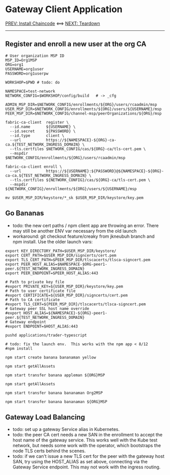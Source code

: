 # Gateway Client Application 

[PREV: Install Chaincode](30-chaincode.md) <==> [NEXT: Teardown](90-teardown.md)

---

## Register and enroll a new user at the org CA

```shell
# User organization MSP ID 
MSP_ID=Org1MSP        
ORG=org1
USERNAME=org1user
PASSWORD=org1userpw

```

```shell
WORKSHOP=$PWD # todo: do 

NAMESPACE=test-network
NETWORK_CONFIG=$WORKSHOP/config/build   # -> _cfg  

ADMIN_MSP_DIR=$NETWORK_CONFIG/enrollments/${ORG}/users/rcaadmin/msp
USER_MSP_DIR=$NETWORK_CONFIG/enrollments/${ORG}/users/${USERNAME}/msp
PEER_MSP_DIR=$NETWORK_CONFIG/channel-msp/peerOrganizations/${ORG}/msp

fabric-ca-client  register \
  --id.name       ${USERNAME} \
  --id.secret     ${PASSWORD} \
  --id.type       client \
  --url           https://${NAMESPACE}-${ORG}-ca-ca.${TEST_NETWORK_INGRESS_DOMAIN} \
  --tls.certfiles $NETWORK_CONFIG/cas/${ORG}-ca/tls-cert.pem \
  --mspdir        $NETWORK_CONFIG/enrollments/${ORG}/users/rcaadmin/msp

fabric-ca-client enroll \
  --url           https://${USERNAME}:${PASSWORD}@${NAMESPACE}-${ORG}-ca-ca.${TEST_NETWORK_INGRESS_DOMAIN} \
  --tls.certfiles ${NETWORK_CONFIG}/cas/${ORG}-ca/tls-cert.pem \
  --mspdir        ${NETWORK_CONFIG}/enrollments/${ORG}/users/${USERNAME}/msp

mv $USER_MSP_DIR/keystore/*_sk $USER_MSP_DIR/keystore/key.pem
```

## Go Bananas 

- todo: the new cert paths / npm client app are throwing an error.  There may still be another ENV var necessary from the old launch 
- workaround:  git checkout feature/creaky from jkneubuh branch and npm install.  Use the older launch vars: 
```shell
export KEY_DIRECTORY_PATH=$USER_MSP_DIR/keystore/
export CERT_PATH=$USER_MSP_DIR/signcerts/cert.pem
export TLS_CERT_PATH=$PEER_MSP_DIR/tlscacerts/tlsca-signcert.pem
export PEER_HOST_ALIAS=$NAMESPACE-$ORG-peer1-peer.${TEST_NETWORK_INGRESS_DOMAIN} 
export PEER_ENDPOINT=$PEER_HOST_ALIAS:443

# Path to private key file 
#export PRIVATE_KEY=${USER_MSP_DIR}/keystore/key.pem
# Path to user certificate file 
#export CERTIFICATE=${USER_MSP_DIR}/signcerts/cert.pem
# Path to CA certificate 
#export TLS_CERT=${PEER_MSP_DIR}/tlscacerts/tlsca-signcert.pem
# Gateway peer SSL host name override 
#export HOST_ALIAS=${NAMESPACE}-${ORG}-peer1-peer.${TEST_NETWORK_INGRESS_DOMAIN}
# Gateway endpoint
#export ENDPOINT=$HOST_ALIAS:443

```

```shell
pushd applications/trader-typescript 

# todo: fix the launch env.  This works with the npm app < 8/12 
#npm install

```

```shell
npm start create banana bananaman yellow 

npm start getAllAssets

npm start transfer banana appleman ${ORG}MSP 

npm start getAllAssets 

npm start transfer banana bananaman Org2MSP 

npm start transfer banana bananaman ${ORG}MSP 

```

## Gateway Load Balancing 

- todo: set up a gateway Service alias in Kubernetes. 
- todo: the peer CA cert needs a new SAN in the enrollment to accept the host name of the gateway service.   This works well with the Kube test network, but needs some work with the operator, which bootstraps the node TLS certs behind the scenes.
- todo: if we can't issue a new TLS cert for the peer with the gateway host SAN, try using the HOST_ALIAS as set above, connecting via the Gateway Service endpoint.  This may not work with the ingress routing.   